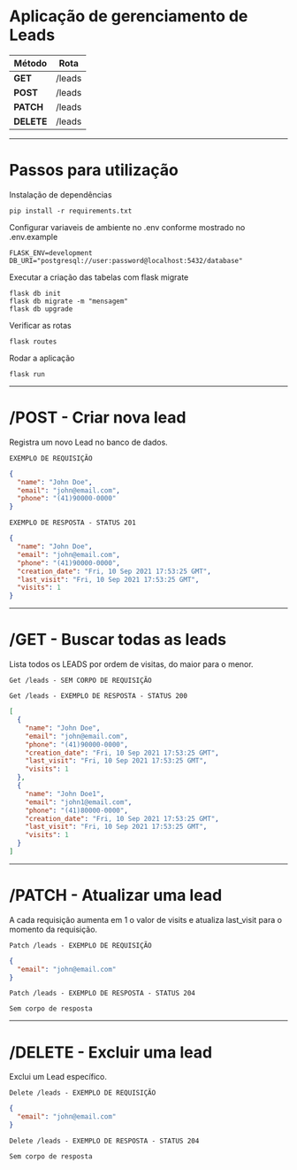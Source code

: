 # Aplicação de gerenciamento de Leads

| Método     | Rota   |
| ---------- | ------ |
| **GET**    | /leads |
| **POST**   | /leads |
| **PATCH**  | /leads |
| **DELETE** | /leads |

---

# Passos para utilização

Instalação de dependências

```
pip install -r requirements.txt
```

Configurar variaveis de ambiente no .env conforme mostrado no .env.example

```
FLASK_ENV=development
DB_URI="postgresql://user:password@localhost:5432/database"
```

Executar a criação das tabelas com flask migrate

```
flask db init
flask db migrate -m "mensagem"
flask db upgrade
```

Verificar as rotas

```
flask routes
```

Rodar a aplicação

```
flask run
```

---

# /POST - Criar nova lead

Registra um novo Lead no banco de dados.

`EXEMPLO DE REQUISIÇÃO`

```json
{
  "name": "John Doe",
  "email": "john@email.com",
  "phone": "(41)90000-0000"
}
```

`EXEMPLO DE RESPOSTA - STATUS 201`

```json
{
  "name": "John Doe",
  "email": "john@email.com",
  "phone": "(41)90000-0000",
  "creation_date": "Fri, 10 Sep 2021 17:53:25 GMT",
  "last_visit": "Fri, 10 Sep 2021 17:53:25 GMT",
  "visits": 1
}
```

---

# /GET - Buscar todas as leads

Lista todos os LEADS por ordem de visitas, do maior para o menor.

`Get /leads - SEM CORPO DE REQUISIÇÃO`

`Get /leads - EXEMPLO DE RESPOSTA - STATUS 200`

```json
[
  {
    "name": "John Doe",
    "email": "john@email.com",
    "phone": "(41)90000-0000",
    "creation_date": "Fri, 10 Sep 2021 17:53:25 GMT",
    "last_visit": "Fri, 10 Sep 2021 17:53:25 GMT",
    "visits": 1
  },
  {
    "name": "John Doe1",
    "email": "john1@email.com",
    "phone": "(41)80000-0000",
    "creation_date": "Fri, 10 Sep 2021 17:53:25 GMT",
    "last_visit": "Fri, 10 Sep 2021 17:53:25 GMT",
    "visits": 1
  }
]
```

---

# /PATCH - Atualizar uma lead

A cada requisição aumenta em 1 o valor de visits e atualiza last_visit para o momento da requisição.

`Patch /leads - EXEMPLO DE REQUISIÇÃO`

```json
{
  "email": "john@email.com"
}
```

`Patch /leads - EXEMPLO DE RESPOSTA - STATUS 204`

`Sem corpo de resposta`

---

# /DELETE - Excluir uma lead

Exclui um Lead específico.

`Delete /leads - EXEMPLO DE REQUISIÇÃO`

```json
{
  "email": "john@email.com"
}
```

`Delete /leads - EXEMPLO DE RESPOSTA - STATUS 204`

`Sem corpo de resposta`
